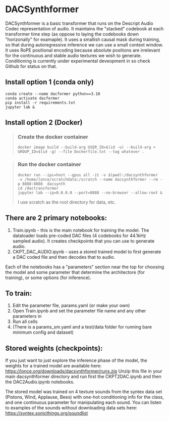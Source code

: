 # DACSynthformer

DACSynthformer is a basic transformer that runs on the Descript Audio Codec representation of audio. It maintains the "stacked" codebook at each transformer time step (as oppose to laying the codebooks down "horizonally" for examaple). It uses a smallish causal mask during training, so that during autoregressive inference we can use a small context window. It uses RoPE positional encoding because absolute positions are irrelevant for the continuous and stable audio textures we wish to generate. Conditioning is currently under experimental deveopment in so check Github for status on that. 

## Install option 1 (conda only) 
~~~
conda create --name dacformer python==3.10
conda activate dacformer
pip install -r requirements.txt
jupyter lab &
~~~

## Install option 2 (Docker) 

> ### Create the docker container  
> ~~~
> docker image build --build-arg USER_ID=$(id -u) --build-arg > GROUP_ID=$(id -g) --file Dockerfile.txt --tag whatever .
> ~~~

> ### Run the docker container
> ~~~
> docker run --ipc=host --gpus all -it -v $(pwd):/dacsynthformer  -v /home/lonce/scratchdata:/scratch --name dacsynthformer --rm -p 8888:8888  dacsynth
> cd /dactransformer
> jupyter lab --ip=0.0.0.0 --port=8888 --no-browser --allow-root &
> ~~~
> I use scratch as the root directory for data, etc. 

## There are 2 primary notebooks:  
1) Train.ipynb - this is the main notebook for training the model. The dataloader loads pre-coded DAC files (4 codebooks for 44.1kHz sampled audio). It creates checkpoints that you can use to generate audio. 
2) CKPT_DAC_AUDIO.ipynb - uses a stored trained model to first generate a DAC coded file and then decodes that to audio. 

Each of the notebooks has a "parameters" section near the top for choosing the model and some parameter that determine the architectore (for training), or some options (for inference).



## To train:  

1) Edit the parameter file, params.yaml (or make your own)
2) Open Train.ipynb and set the parameter file name and any other parameters in  
3) Run all cells
4) (There is a params_sm.yaml and a test/data folder for running bare minimum config and dataset)


## Stored weights (checkpoints): 
If you just want to just explore the inference phase of the model, the weights for a trained model are available here:
https://lonce.org/downloads/dacsynthformer/runs.zip
Unzip this file in your main dacsynthformer directory and run first the CKPT2DAC.ipynb and then the DAC2Audio.ipynb notebooks.

The stored model was trained on 4 texture sounds from the syntex data set (Pistons, Wind, Applause, Bees) with one-hot conditioning info for the class, and one continuous parameter for manipulating each sound. You can listen to examples of the sounds without downloading data sets here: https://syntex.sonicthings.org/soundlist

